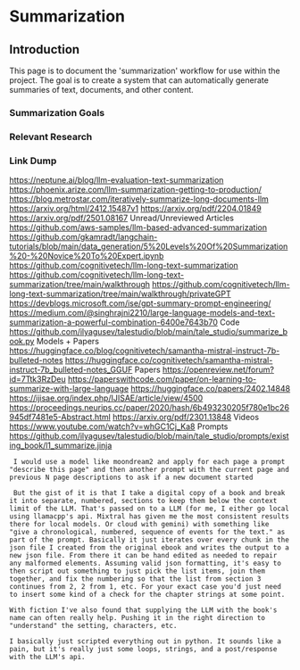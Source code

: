 # Summarization

## Introduction

This page is to document the 'summarization' workflow for use within the project. The goal is to create a system that can automatically generate summaries of text, documents, and other content.



### Summarization Goals


### Relevant Research



### Link Dump
https://neptune.ai/blog/llm-evaluation-text-summarization
https://phoenix.arize.com/llm-summarization-getting-to-production/
https://blog.metrostar.com/iteratively-summarize-long-documents-llm
https://arxiv.org/html/2412.15487v1
https://arxiv.org/pdf/2204.01849
https://arxiv.org/pdf/2501.08167
Unread/Unreviewed
	Articles
		https://github.com/aws-samples/llm-based-advanced-summarization
		https://github.com/gkamradt/langchain-tutorials/blob/main/data_generation/5%20Levels%20Of%20Summarization%20-%20Novice%20To%20Expert.ipynb
		https://github.com/cognitivetech/llm-long-text-summarization
			https://github.com/cognitivetech/llm-long-text-summarization/tree/main/walkthrough
			https://github.com/cognitivetech/llm-long-text-summarization/tree/main/walkthrough/privateGPT
		https://devblogs.microsoft.com/ise/gpt-summary-prompt-engineering/
		https://medium.com/@singhrajni2210/large-language-models-and-text-summarization-a-powerful-combination-6400e7643b70
	Code
		https://github.com/ilyagusev/talestudio/blob/main/tale_studio/summarize_book.py
	Models + Papers
		https://huggingface.co/blog/cognitivetech/samantha-mistral-instruct-7b-bulleted-notes
		https://huggingface.co/cognitivetech/samantha-mistral-instruct-7b_bulleted-notes_GGUF
	Papers
		https://openreview.net/forum?id=7Ttk3RzDeu
		https://paperswithcode.com/paper/on-learning-to-summarize-with-large-language
		https://huggingface.co/papers/2402.14848
		https://ijisae.org/index.php/IJISAE/article/view/4500
		https://proceedings.neurips.cc/paper/2020/hash/6b493230205f780e1bc26945df7481e5-Abstract.html
		https://arxiv.org/pdf/2301.13848
	Videos
		https://www.youtube.com/watch?v=whGC1Cj_Ka8
	Prompts
		https://github.com/ilyagusev/talestudio/blob/main/tale_studio/prompts/existing_book/l1_summarize.jinja



```
 I would use a model like moondream2 and apply for each page a prompt "describe this page" and then another prompt with the current page and previous N page descriptions to ask if a new document started 
```

```
 But the gist of it is that I take a digital copy of a book and break it into separate, numbered, sections to keep them below the context limit of the LLM. That's passed on to a LLM (for me, I either go local using llamacpp's api. Mixtral has given me the most consistent results there for local models. Or cloud with gemini) with something like "give a chronological, numbered, sequence of events for the text." as part of the prompt. Basically it just iterates over every chunk in the json file I created from the original ebook and writes the output to a new json file. From there it can be hand edited as needed to repair any malformed elements. Assuming valid json formatting, it's easy to then script out something to just pick the list items, join them together, and fix the numbering so that the list from section 3 continues from 2, 2 from 1, etc. For your exact case you'd just need to insert some kind of a check for the chapter strings at some point.

With fiction I've also found that supplying the LLM with the book's name can often really help. Pushing it in the right direction to "understand" the setting, characters, etc.

I basically just scripted everything out in python. It sounds like a pain, but it's really just some loops, strings, and a post/response with the LLM's api. 
```
